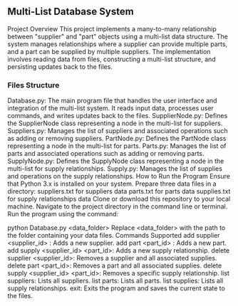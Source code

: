 ## Multi-List Database System
Project Overview
This project implements a many-to-many relationship between "supplier" and "part" objects using a multi-list data structure. The system manages relationships where a supplier can provide multiple parts, and a part can be supplied by multiple suppliers. The implementation involves reading data from files, constructing a multi-list structure, and persisting updates back to the files.

### Files Structure
Database.py: The main program file that handles the user interface and integration of the multi-list system. It reads input data, processes user commands, and writes updates back to the files.
SupplierNode.py: Defines the SupplierNode class representing a node in the multi-list for suppliers.
Suppliers.py: Manages the list of suppliers and associated operations such as adding or removing suppliers.
PartNode.py: Defines the PartNode class representing a node in the multi-list for parts.
Parts.py: Manages the list of parts and associated operations such as adding or removing parts.
SupplyNode.py: Defines the SupplyNode class representing a node in the multi-list for supply relationships.
Supply.py: Manages the list of supplies and operations on the supply relationships.
How to Run the Program
Ensure that Python 3.x is installed on your system.
Prepare three data files in a directory:
suppliers.txt for suppliers data
parts.txt for parts data
supplies.txt for supply relationships data
Clone or download this repository to your local machine.
Navigate to the project directory in the command line or terminal.
Run the program using the command:

python Database.py <data_folder>
Replace <data_folder> with the path to the folder containing your data files.
Commands Supported
add supplier <supplier_id> <name>: Adds a new supplier.
add part <part_id> <name>: Adds a new part.
add supply <supplier_id> <part_id>: Adds a new supply relationship.
delete supplier <supplier_id>: Removes a supplier and all associated supplies.
delete part <part_id>: Removes a part and all associated supplies.
delete supply <supplier_id> <part_id>: Removes a specific supply relationship.
list suppliers: Lists all suppliers.
list parts: Lists all parts.
list supplies: Lists all supply relationships.
exit: Exits the program and saves the current state to the files.
